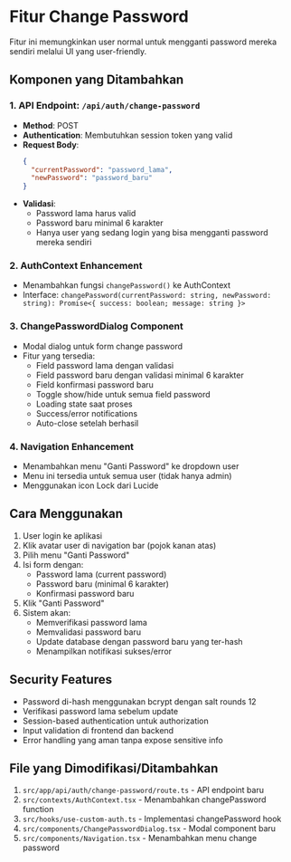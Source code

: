 # Fitur Change Password

Fitur ini memungkinkan user normal untuk mengganti password mereka sendiri melalui UI yang user-friendly.

## Komponen yang Ditambahkan

### 1. API Endpoint: `/api/auth/change-password`
- **Method**: POST
- **Authentication**: Membutuhkan session token yang valid
- **Request Body**:
  ```json
  {
    "currentPassword": "password_lama",
    "newPassword": "password_baru"
  }
  ```
- **Validasi**:
  - Password lama harus valid
  - Password baru minimal 6 karakter
  - Hanya user yang sedang login yang bisa mengganti password mereka sendiri

### 2. AuthContext Enhancement
- Menambahkan fungsi `changePassword()` ke AuthContext
- Interface: `changePassword(currentPassword: string, newPassword: string): Promise<{ success: boolean; message: string }>`

### 3. ChangePasswordDialog Component
- Modal dialog untuk form change password
- Fitur yang tersedia:
  - Field password lama dengan validasi
  - Field password baru dengan validasi minimal 6 karakter
  - Field konfirmasi password baru
  - Toggle show/hide untuk semua field password
  - Loading state saat proses
  - Success/error notifications
  - Auto-close setelah berhasil

### 4. Navigation Enhancement
- Menambahkan menu "Ganti Password" ke dropdown user
- Menu ini tersedia untuk semua user (tidak hanya admin)
- Menggunakan icon Lock dari Lucide

## Cara Menggunakan

1. User login ke aplikasi
2. Klik avatar user di navigation bar (pojok kanan atas)
3. Pilih menu "Ganti Password"
4. Isi form dengan:
   - Password lama (current password)
   - Password baru (minimal 6 karakter)
   - Konfirmasi password baru
5. Klik "Ganti Password"
6. Sistem akan:
   - Memverifikasi password lama
   - Memvalidasi password baru
   - Update database dengan password baru yang ter-hash
   - Menampilkan notifikasi sukses/error

## Security Features

- Password di-hash menggunakan bcrypt dengan salt rounds 12
- Verifikasi password lama sebelum update
- Session-based authentication untuk authorization
- Input validation di frontend dan backend
- Error handling yang aman tanpa expose sensitive info

## File yang Dimodifikasi/Ditambahkan

1. `src/app/api/auth/change-password/route.ts` - API endpoint baru
2. `src/contexts/AuthContext.tsx` - Menambahkan changePassword function
3. `src/hooks/use-custom-auth.ts` - Implementasi changePassword hook
4. `src/components/ChangePasswordDialog.tsx` - Modal component baru
5. `src/components/Navigation.tsx` - Menambahkan menu change password
